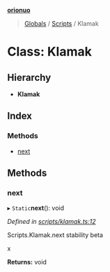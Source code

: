 **[orionuo](../README.md)**

> [Globals](../globals.md) / [Scripts](../modules/scripts.md) / Klamak

# Class: Klamak

## Hierarchy

* **Klamak**

## Index

### Methods

* [next](scripts.klamak.md#next)

## Methods

### next

▸ `Static`**next**(): void

*Defined in [scripts/klamak.ts:12](https://github.com/msviha/orionuo/blob/533e846/src/scripts/klamak.ts#L12)*

Scripts.Klamak.next
stability beta

x

**Returns:** void
